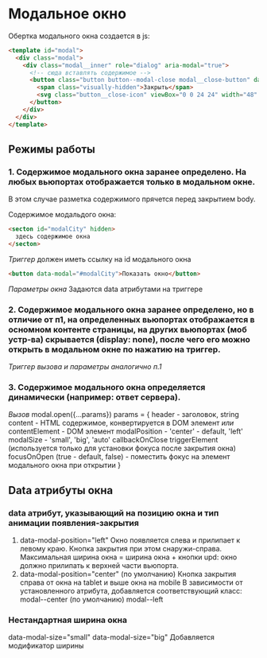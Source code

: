 # Модальное окно
Обертка модального окна создается в js:

```html
<template id="modal">
  <div class="modal">
    <div class="modal__inner" role="dialog" aria-modal="true">
      <!-- сюда вставлять содержимое -->
      <button class="button button--modal-close modal__close-button" data-modal-close type="button">
        <span class="visually-hidden">Закрыть</span>
        <svg class="button__close-icon" viewBox="0 0 24 24" width="48" height="48" fill="none" stroke-linecap="round" aria-hidden="true"><path vector-effect="non-scaling-stroke" d="M7 7l10 10M7 17L17 7"/></svg>
      </button>
    </div>
  </div>
</template>
```


## Режимы работы

### 1. Содержимое модального окна заранее определено. На любых вьюпортах отображается только в модальном окне.
В этом случае разметка содержимого прячется перед закрытием body.

Содержимое модальдого окна:
```html
<secton id="modalCity" hidden>
  здесь содержимое окна
</secton>
```

*Триггер*
должен иметь ссылку на id модального окна
```html
<button data-modal="#modalCity">Показать окно</button>
```

*Параметры окна*
Задаются data атрибутами на триггере



### 2. Содержимое модального окна заранее определено, но в отличие от п1, на определенных вьюпортах отображается в осномном контенте страницы, на других вьюпортах (моб устр-ва) скрывается (display: none), после чего его можно открыть в модальном окне по нажатию на триггер.
*Триггер вызова и параметры аналогично п.1*



### 3. Содержимое модального окна определяется динамически (например: ответ сервера).
*Вызов*
modal.open({...params})
params = {
  header - заголовок, string
  content - HTML содержимое, конвертируется в DOM элемент
  *или*
  contentElement - DOM элемент
  modalPosition - 'center' - default, 'left'
  modalSize - 'small', 'big', 'auto'
  callbackOnClose
  triggerElement (используется только для установки фокуса после закрытия окна)
  focusOnOpen (true - default, false) - поместить фокус на элемент модального окна при открытии
}



## Data атрибуты окна

### data атрибут, указывающий на позицию окна и тип анимации появления-закрытия
1. data-modal-position="left"
Окно появляется слева и прилипает к левому краю. Кнопка закрытия при этом снаружи-справа.
Максимальная ширина окна = ширина окна + кнопки
upd: окно должно прилипать к верхней части вьюпорта.
2. data-modal-position="center" (по умолчанию)
Кнопка закрытия справа от окна на tablet и выше окна на mobile
В зависимости от установленного атрибута, добавляется соответствующий класс:
modal--center (по умолчанию)
modal--left


### Нестандартная ширина окна
data-modal-size="small"
data-modal-size="big"
Добавляется модификатор ширины

